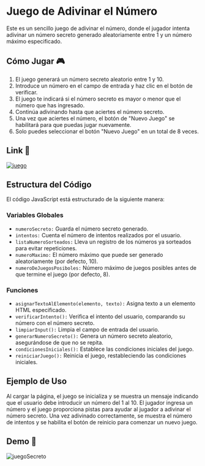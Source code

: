 # Juego de Adivinar el Número
Este es un sencillo juego de adivinar el número, donde el jugador intenta adivinar un número secreto generado aleatoriamente entre 1 y un número máximo especificado.

## Cómo Jugar 🎮
1. El juego generará un número secreto aleatorio entre 1 y 10.
2. Introduce un número en el campo de entrada y haz clic en el botón de verificar.
3. El juego te indicará si el número secreto es mayor o menor que el número que has ingresado.
4. Continúa adivinando hasta que aciertes el número secreto.
5. Una vez que aciertes el número, el botón de "Nuevo Juego" se habilitará para que puedas jugar nuevamente.
6. Solo puedes seleccionar el botón "Nuevo Juego" en un total de 8 veces.

## Link 🔗 
[![juego](https://img.shields.io/badge/JS_Game-efd81d?style=for-the-badge&logo=ko-fi&logoColor=black)](https://stevegongoral.github.io/juego-numero-secreto/)

## Estructura del Código
El código JavaScript está estructurado de la siguiente manera:

### Variables Globales
- `numeroSecreto:` Guarda el número secreto generado.
- `intentos:` Cuenta el número de intentos realizados por el usuario.
- `listaNumeroSorteados:` Lleva un registro de los números ya sorteados para evitar repeticiones.
- `numeroMaximo:` El número máximo que puede ser generado aleatoriamente (por defecto, 10).
- `numeroDeJuegosPosiboles:` Número máximo de juegos posibles antes de que termine el juego (por defecto, 8).

### Funciones
- `asignarTextoAlElemento(elemento, texto):` Asigna texto a un elemento HTML especificado.
- `verificarIntento():` Verifica el intento del usuario, comparando su número con el número secreto.
- `limpiarInput():` Limpia el campo de entrada del usuario.
- `generarNumeroSecreto():` Genera un número secreto aleatorio, asegurándose de que no se repita.
- `condicionesIniciales():` Establece las condiciones iniciales del juego.
- `reiniciarJuego():` Reinicia el juego, restableciendo las condiciones iniciales.

## Ejemplo de Uso
Al cargar la página, el juego se inicializa y se muestra un mensaje indicando que el usuario debe introducir un número del 1 al 10. El jugador ingresa un número y el juego proporciona pistas para ayudar al jugador a adivinar el número secreto. Una vez adivinado correctamente, se muestra el número de intentos y se habilita el botón de reinicio para comenzar un nuevo juego.

## Demo 🥈
![juegoSecreto](https://github.com/user-attachments/assets/6a24d1c8-4bf0-47c7-adcd-b0fc99bace6b)
